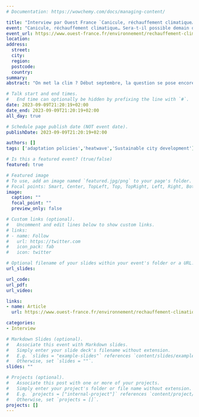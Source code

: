```yaml
---
# Documentation: https://wowchemy.com/docs/managing-content/

title: "Interview par Ouest France `Canicule, réchauffement climatique… Sera-t-il possible demain de se passer de climatisation ?`"
event: "Canicule, réchauffement climatique… Sera-t-il possible demain de se passer de climatisation ?"
event_url: https://www.ouest-france.fr/environnement/rechauffement-climatique/canicule-rechauffement-climatique-sera-t-il-possible-demain-de-se-passer-de-climatisation-6c33428e-4bc7-11ee-baa4-3ed981c2f823
location:
address:
  street:
  city:
  region:
  postcode:
  country:
summary:
abstract: "On met la clim ? Début septembre, la question se pose encore ! Avec le réchauffement climatique, les pics de chaleur tardifs vont se multiplier dans les années à venir, que ce soit à la fin du printemps ou au début de l’automne. Et avec eux, la tentation de retrouver de la fraîcheur artificiellement grâce à des climatiseurs. Un phénomène mondial : l’Agence internationale de l’énergie estime que la demande en climatiseurs, qui était de 1,6 milliard en 2018, va atteindre 5,6 milliards en 2050."

# Talk start and end times.
#   End time can optionally be hidden by prefixing the line with `#`.
date: 2023-09-09T21:20:19+02:00
date_end: 2023-09-09T21:20:19+02:00
all_day: true

# Schedule page publish date (NOT event date).
publishDate: 2023-09-09T21:20:19+02:00

authors: []
tags: ['adaptation policies','heatwave','Sustainable city development']

# Is this a featured event? (true/false)
featured: true

# Featured image
# To use, add an image named `featured.jpg/png` to your page's folder. 
# Focal points: Smart, Center, TopLeft, Top, TopRight, Left, Right, BottomLeft, Bottom, BottomRight.
image:
  caption: ""
  focal_point: ""
  preview_only: false

# Custom links (optional).
#   Uncomment and edit lines below to show custom links.
# links:
# - name: Follow
#   url: https://twitter.com
#   icon_pack: fab
#   icon: twitter

# Optional filename of your slides within your event's folder or a URL.
url_slides:

url_code:
url_pdf:
url_video:

links:
- name: Article
  url: https://www.ouest-france.fr/environnement/rechauffement-climatique/canicule-rechauffement-climatique-sera-t-il-possible-demain-de-se-passer-de-climatisation-6c33428e-4bc7-11ee-baa4-3ed981c2f823

categories:
- Interview

# Markdown Slides (optional).
#   Associate this event with Markdown slides.
#   Simply enter your slide deck's filename without extension.
#   E.g. `slides = "example-slides"` references `content/slides/example-slides.md`.
#   Otherwise, set `slides = ""`.
slides: ""

# Projects (optional).
#   Associate this post with one or more of your projects.
#   Simply enter your project's folder or file name without extension.
#   E.g. `projects = ["internal-project"]` references `content/project/deep-learning/index.md`.
#   Otherwise, set `projects = []`.
projects: []
---
```

